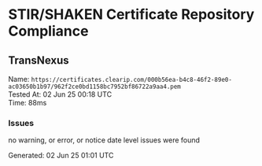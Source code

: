 # STIR/SHAKEN Certificate Repository Compliance

## TransNexus

Name: `https://certificates.clearip.com/000b56ea-b4c8-46f2-89e0-ac03650b1b97/962f2ce0bd1158bc7952bf86722a9aa4.pem`\
Tested At: 02 Jun 25 00:18 UTC\
Time: 88ms

### Issues

no warning, or error, or notice date level issues were found

Generated: 02 Jun 25 01:01 UTC
